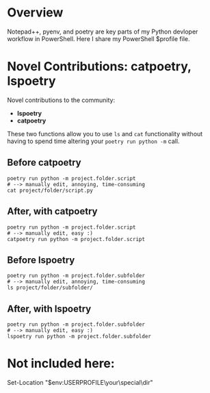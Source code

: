 # Overview
Notepad++, pyenv, and poetry are key parts of my Python devloper workflow in PowerShell. Here I share my PowerShell $profile file.

# Novel Contributions: catpoetry, lspoetry
Novel contributions to the community: 
- **lspoetry**
- **catpoetry**
 
These two functions allow you to use ```ls``` and ```cat``` functionality without having to spend time altering your ```poetry run python -m``` call.

## Before catpoetry
```
poetry run python -m project.folder.script
# --> manually edit, annoying, time-consuming
cat project/folder/script.py
```
## After, with catpoetry

```
poetry run python -m project.folder.script
# --> manually edit, easy :)
catpoetry run python -m project.folder.script
```

## Before lspoetry
```
poetry run python -m project.folder.subfolder
# --> manually edit, annoying, time-consuming
ls project/folder/subfolder/
```
## After, with lspoetry

```
poetry run python -m project.folder.subfolder
# --> manually edit, easy :)
lspoetry run python -m project.folder.subfolder
```

# Not included here:
Set-Location "$env:USERPROFILE\your\special\dir" 
